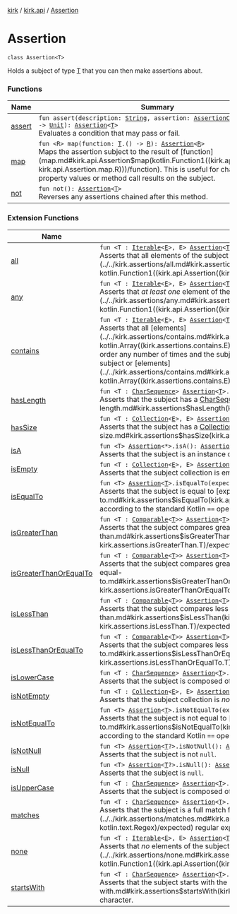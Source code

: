 [kirk](../../index.md) / [kirk.api](../index.md) / [Assertion](./index.md)

# Assertion

`class Assertion<T>`

Holds a subject of type [T](index.md#T) that you can then make assertions about.

### Functions

| Name | Summary |
|---|---|
| [assert](assert.md) | `fun assert(description: `[`String`](https://kotlinlang.org/api/latest/jvm/stdlib/kotlin/-string/index.html)`, assertion: `[`AssertionContext`](../-assertion-context/index.md)`<`[`T`](index.md#T)`>.() -> `[`Unit`](https://kotlinlang.org/api/latest/jvm/stdlib/kotlin/-unit/index.html)`): `[`Assertion`](./index.md)`<`[`T`](index.md#T)`>`<br>Evaluates a condition that may pass or fail. |
| [map](map.md) | `fun <R> map(function: `[`T`](index.md#T)`.() -> `[`R`](map.md#R)`): `[`Assertion`](./index.md)`<`[`R`](map.md#R)`>`<br>Maps the assertion subject to the result of [function](map.md#kirk.api.Assertion$map(kotlin.Function1((kirk.api.Assertion.T, kirk.api.Assertion.map.R)))/function). This is useful for chaining to property values or method call results on the subject. |
| [not](not.md) | `fun not(): `[`Assertion`](./index.md)`<`[`T`](index.md#T)`>`<br>Reverses any assertions chained after this method. |

### Extension Functions

| Name | Summary |
|---|---|
| [all](../../kirk.assertions/all.md) | `fun <T : `[`Iterable`](https://kotlinlang.org/api/latest/jvm/stdlib/kotlin.collections/-iterable/index.html)`<`[`E`](../../kirk.assertions/all.md#E)`>, E> `[`Assertion`](./index.md)`<`[`T`](../../kirk.assertions/all.md#T)`>.all(predicate: `[`Assertion`](./index.md)`<`[`E`](../../kirk.assertions/all.md#E)`>.() -> `[`Unit`](https://kotlinlang.org/api/latest/jvm/stdlib/kotlin/-unit/index.html)`): `[`Assertion`](./index.md)`<`[`T`](../../kirk.assertions/all.md#T)`>`<br>Asserts that all elements of the subject pass the assertions in [predicate](../../kirk.assertions/all.md#kirk.assertions$all(kirk.api.Assertion((kirk.assertions.all.T)), kotlin.Function1((kirk.api.Assertion((kirk.assertions.all.E)), kotlin.Unit)))/predicate). |
| [any](../../kirk.assertions/any.md) | `fun <T : `[`Iterable`](https://kotlinlang.org/api/latest/jvm/stdlib/kotlin.collections/-iterable/index.html)`<`[`E`](../../kirk.assertions/any.md#E)`>, E> `[`Assertion`](./index.md)`<`[`T`](../../kirk.assertions/any.md#T)`>.any(predicate: `[`Assertion`](./index.md)`<`[`E`](../../kirk.assertions/any.md#E)`>.() -> `[`Unit`](https://kotlinlang.org/api/latest/jvm/stdlib/kotlin/-unit/index.html)`): `[`Assertion`](./index.md)`<`[`T`](../../kirk.assertions/any.md#T)`>`<br>Asserts that *at least one* element of the subject pass the assertions in [predicate](../../kirk.assertions/any.md#kirk.assertions$any(kirk.api.Assertion((kirk.assertions.any.T)), kotlin.Function1((kirk.api.Assertion((kirk.assertions.any.E)), kotlin.Unit)))/predicate). |
| [contains](../../kirk.assertions/contains.md) | `fun <T : `[`Iterable`](https://kotlinlang.org/api/latest/jvm/stdlib/kotlin.collections/-iterable/index.html)`<`[`E`](../../kirk.assertions/contains.md#E)`>, E> `[`Assertion`](./index.md)`<`[`T`](../../kirk.assertions/contains.md#T)`>.contains(vararg elements: `[`E`](../../kirk.assertions/contains.md#E)`): `[`Assertion`](./index.md)`<`[`T`](../../kirk.assertions/contains.md#T)`>`<br>Asserts that all [elements](../../kirk.assertions/contains.md#kirk.assertions$contains(kirk.api.Assertion((kirk.assertions.contains.T)), kotlin.Array((kirk.assertions.contains.E)))/elements) are present in the subject. The elements may exist in any order any number of times and the subject may contain further elements that were not specified. If either the subject or [elements](../../kirk.assertions/contains.md#kirk.assertions$contains(kirk.api.Assertion((kirk.assertions.contains.T)), kotlin.Array((kirk.assertions.contains.E)))/elements) are empty the assertion always fails. |
| [hasLength](../../kirk.assertions/has-length.md) | `fun <T : `[`CharSequence`](https://kotlinlang.org/api/latest/jvm/stdlib/kotlin/-char-sequence/index.html)`> `[`Assertion`](./index.md)`<`[`T`](../../kirk.assertions/has-length.md#T)`>.hasLength(expected: `[`Int`](https://kotlinlang.org/api/latest/jvm/stdlib/kotlin/-int/index.html)`): `[`Assertion`](./index.md)`<`[`T`](../../kirk.assertions/has-length.md#T)`>`<br>Asserts that the subject has a [CharSequence.length](https://kotlinlang.org/api/latest/jvm/stdlib/kotlin/-char-sequence/length.html) of exactly [expected](../../kirk.assertions/has-length.md#kirk.assertions$hasLength(kirk.api.Assertion((kirk.assertions.hasLength.T)), kotlin.Int)/expected). |
| [hasSize](../../kirk.assertions/has-size.md) | `fun <T : `[`Collection`](https://kotlinlang.org/api/latest/jvm/stdlib/kotlin.collections/-collection/index.html)`<`[`E`](../../kirk.assertions/has-size.md#E)`>, E> `[`Assertion`](./index.md)`<`[`T`](../../kirk.assertions/has-size.md#T)`>.hasSize(expected: `[`Int`](https://kotlinlang.org/api/latest/jvm/stdlib/kotlin/-int/index.html)`): `[`Assertion`](./index.md)`<`[`T`](../../kirk.assertions/has-size.md#T)`>`<br>Asserts that the subject has a [Collection.size](https://kotlinlang.org/api/latest/jvm/stdlib/kotlin.collections/-collection/size.html) of exactly [expected](../../kirk.assertions/has-size.md#kirk.assertions$hasSize(kirk.api.Assertion((kirk.assertions.hasSize.T)), kotlin.Int)/expected). |
| [isA](../../kirk.assertions/is-a.md) | `fun <T> `[`Assertion`](./index.md)`<*>.isA(): `[`Assertion`](./index.md)`<`[`T`](../../kirk.assertions/is-a.md#T)`>`<br>Asserts that the subject is an instance of [T](../../kirk.assertions/is-a.md#T). |
| [isEmpty](../../kirk.assertions/is-empty.md) | `fun <T : `[`Collection`](https://kotlinlang.org/api/latest/jvm/stdlib/kotlin.collections/-collection/index.html)`<`[`E`](../../kirk.assertions/is-empty.md#E)`>, E> `[`Assertion`](./index.md)`<`[`T`](../../kirk.assertions/is-empty.md#T)`>.isEmpty(): `[`Assertion`](./index.md)`<`[`T`](../../kirk.assertions/is-empty.md#T)`>`<br>Asserts that the subject collection is empty. |
| [isEqualTo](../../kirk.assertions/is-equal-to.md) | `fun <T> `[`Assertion`](./index.md)`<`[`T`](../../kirk.assertions/is-equal-to.md#T)`>.isEqualTo(expected: `[`Any`](https://kotlinlang.org/api/latest/jvm/stdlib/kotlin/-any/index.html)`?): `[`Assertion`](./index.md)`<`[`T`](../../kirk.assertions/is-equal-to.md#T)`>`<br>Asserts that the subject is equal to [expected](../../kirk.assertions/is-equal-to.md#kirk.assertions$isEqualTo(kirk.api.Assertion((kirk.assertions.isEqualTo.T)), kotlin.Any)/expected) according to the standard Kotlin `==` operator. |
| [isGreaterThan](../../kirk.assertions/is-greater-than.md) | `fun <T : `[`Comparable`](https://kotlinlang.org/api/latest/jvm/stdlib/kotlin/-comparable/index.html)`<`[`T`](../../kirk.assertions/is-greater-than.md#T)`>> `[`Assertion`](./index.md)`<`[`T`](../../kirk.assertions/is-greater-than.md#T)`>.isGreaterThan(expected: `[`T`](../../kirk.assertions/is-greater-than.md#T)`): `[`Assertion`](./index.md)`<`[`T`](../../kirk.assertions/is-greater-than.md#T)`>`<br>Asserts that the subject compares greater than [expected](../../kirk.assertions/is-greater-than.md#kirk.assertions$isGreaterThan(kirk.api.Assertion((kirk.assertions.isGreaterThan.T)), kirk.assertions.isGreaterThan.T)/expected) according to Kotlin's standard `>` operator. |
| [isGreaterThanOrEqualTo](../../kirk.assertions/is-greater-than-or-equal-to.md) | `fun <T : `[`Comparable`](https://kotlinlang.org/api/latest/jvm/stdlib/kotlin/-comparable/index.html)`<`[`T`](../../kirk.assertions/is-greater-than-or-equal-to.md#T)`>> `[`Assertion`](./index.md)`<`[`T`](../../kirk.assertions/is-greater-than-or-equal-to.md#T)`>.isGreaterThanOrEqualTo(expected: `[`T`](../../kirk.assertions/is-greater-than-or-equal-to.md#T)`): `[`Assertion`](./index.md)`<`[`T`](../../kirk.assertions/is-greater-than-or-equal-to.md#T)`>`<br>Asserts that the subject compares greater than or equal to [expected](../../kirk.assertions/is-greater-than-or-equal-to.md#kirk.assertions$isGreaterThanOrEqualTo(kirk.api.Assertion((kirk.assertions.isGreaterThanOrEqualTo.T)), kirk.assertions.isGreaterThanOrEqualTo.T)/expected) according to Kotlin's standard `>=` operator. |
| [isLessThan](../../kirk.assertions/is-less-than.md) | `fun <T : `[`Comparable`](https://kotlinlang.org/api/latest/jvm/stdlib/kotlin/-comparable/index.html)`<`[`T`](../../kirk.assertions/is-less-than.md#T)`>> `[`Assertion`](./index.md)`<`[`T`](../../kirk.assertions/is-less-than.md#T)`>.isLessThan(expected: `[`T`](../../kirk.assertions/is-less-than.md#T)`): `[`Assertion`](./index.md)`<`[`T`](../../kirk.assertions/is-less-than.md#T)`>`<br>Asserts that the subject compares less than [expected](../../kirk.assertions/is-less-than.md#kirk.assertions$isLessThan(kirk.api.Assertion((kirk.assertions.isLessThan.T)), kirk.assertions.isLessThan.T)/expected) according to Kotlin's standard `<` operator. |
| [isLessThanOrEqualTo](../../kirk.assertions/is-less-than-or-equal-to.md) | `fun <T : `[`Comparable`](https://kotlinlang.org/api/latest/jvm/stdlib/kotlin/-comparable/index.html)`<`[`T`](../../kirk.assertions/is-less-than-or-equal-to.md#T)`>> `[`Assertion`](./index.md)`<`[`T`](../../kirk.assertions/is-less-than-or-equal-to.md#T)`>.isLessThanOrEqualTo(expected: `[`T`](../../kirk.assertions/is-less-than-or-equal-to.md#T)`): `[`Assertion`](./index.md)`<`[`T`](../../kirk.assertions/is-less-than-or-equal-to.md#T)`>`<br>Asserts that the subject compares less than or equal to [expected](../../kirk.assertions/is-less-than-or-equal-to.md#kirk.assertions$isLessThanOrEqualTo(kirk.api.Assertion((kirk.assertions.isLessThanOrEqualTo.T)), kirk.assertions.isLessThanOrEqualTo.T)/expected) according to Kotlin's standard `<=` operator. |
| [isLowerCase](../../kirk.assertions/is-lower-case.md) | `fun <T : `[`CharSequence`](https://kotlinlang.org/api/latest/jvm/stdlib/kotlin/-char-sequence/index.html)`> `[`Assertion`](./index.md)`<`[`T`](../../kirk.assertions/is-lower-case.md#T)`>.isLowerCase(): `[`Assertion`](./index.md)`<`[`T`](../../kirk.assertions/is-lower-case.md#T)`>`<br>Asserts that the subject is composed of all lower-case characters. |
| [isNotEmpty](../../kirk.assertions/is-not-empty.md) | `fun <T : `[`Collection`](https://kotlinlang.org/api/latest/jvm/stdlib/kotlin.collections/-collection/index.html)`<`[`E`](../../kirk.assertions/is-not-empty.md#E)`>, E> `[`Assertion`](./index.md)`<`[`T`](../../kirk.assertions/is-not-empty.md#T)`>.isNotEmpty(): `[`Assertion`](./index.md)`<`[`T`](../../kirk.assertions/is-not-empty.md#T)`>`<br>Asserts that the subject collection is *not* empty. |
| [isNotEqualTo](../../kirk.assertions/is-not-equal-to.md) | `fun <T> `[`Assertion`](./index.md)`<`[`T`](../../kirk.assertions/is-not-equal-to.md#T)`>.isNotEqualTo(expected: `[`Any`](https://kotlinlang.org/api/latest/jvm/stdlib/kotlin/-any/index.html)`?): `[`Assertion`](./index.md)`<`[`T`](../../kirk.assertions/is-not-equal-to.md#T)`>`<br>Asserts that the subject is not equal to [expected](../../kirk.assertions/is-not-equal-to.md#kirk.assertions$isNotEqualTo(kirk.api.Assertion((kirk.assertions.isNotEqualTo.T)), kotlin.Any)/expected) according to the standard Kotlin `==` operator. |
| [isNotNull](../../kirk.assertions/is-not-null.md) | `fun <T> `[`Assertion`](./index.md)`<`[`T`](../../kirk.assertions/is-not-null.md#T)`?>.isNotNull(): `[`Assertion`](./index.md)`<`[`T`](../../kirk.assertions/is-not-null.md#T)`>`<br>Asserts that the subject is not `null`. |
| [isNull](../../kirk.assertions/is-null.md) | `fun <T> `[`Assertion`](./index.md)`<`[`T`](../../kirk.assertions/is-null.md#T)`?>.isNull(): `[`Assertion`](./index.md)`<`[`Nothing`](https://kotlinlang.org/api/latest/jvm/stdlib/kotlin/-nothing/index.html)`>`<br>Asserts that the subject is `null`. |
| [isUpperCase](../../kirk.assertions/is-upper-case.md) | `fun <T : `[`CharSequence`](https://kotlinlang.org/api/latest/jvm/stdlib/kotlin/-char-sequence/index.html)`> `[`Assertion`](./index.md)`<`[`T`](../../kirk.assertions/is-upper-case.md#T)`>.isUpperCase(): `[`Assertion`](./index.md)`<`[`T`](../../kirk.assertions/is-upper-case.md#T)`>`<br>Asserts that the subject is composed of all upper-case characters. |
| [matches](../../kirk.assertions/matches.md) | `fun <T : `[`CharSequence`](https://kotlinlang.org/api/latest/jvm/stdlib/kotlin/-char-sequence/index.html)`> `[`Assertion`](./index.md)`<`[`T`](../../kirk.assertions/matches.md#T)`>.matches(expected: `[`Regex`](https://kotlinlang.org/api/latest/jvm/stdlib/kotlin.text/-regex/index.html)`): `[`Assertion`](./index.md)`<`[`T`](../../kirk.assertions/matches.md#T)`>`<br>Asserts that the subject is a full match for the [expected](../../kirk.assertions/matches.md#kirk.assertions$matches(kirk.api.Assertion((kirk.assertions.matches.T)), kotlin.text.Regex)/expected) regular expression. |
| [none](../../kirk.assertions/none.md) | `fun <T : `[`Iterable`](https://kotlinlang.org/api/latest/jvm/stdlib/kotlin.collections/-iterable/index.html)`<`[`E`](../../kirk.assertions/none.md#E)`>, E> `[`Assertion`](./index.md)`<`[`T`](../../kirk.assertions/none.md#T)`>.none(predicate: `[`Assertion`](./index.md)`<`[`E`](../../kirk.assertions/none.md#E)`>.() -> `[`Unit`](https://kotlinlang.org/api/latest/jvm/stdlib/kotlin/-unit/index.html)`): `[`Assertion`](./index.md)`<`[`T`](../../kirk.assertions/none.md#T)`>`<br>Asserts that *no* elements of the subject pass the assertions in [predicate](../../kirk.assertions/none.md#kirk.assertions$none(kirk.api.Assertion((kirk.assertions.none.T)), kotlin.Function1((kirk.api.Assertion((kirk.assertions.none.E)), kotlin.Unit)))/predicate). |
| [startsWith](../../kirk.assertions/starts-with.md) | `fun <T : `[`CharSequence`](https://kotlinlang.org/api/latest/jvm/stdlib/kotlin/-char-sequence/index.html)`> `[`Assertion`](./index.md)`<`[`T`](../../kirk.assertions/starts-with.md#T)`>.startsWith(expected: `[`Char`](https://kotlinlang.org/api/latest/jvm/stdlib/kotlin/-char/index.html)`): `[`Assertion`](./index.md)`<`[`T`](../../kirk.assertions/starts-with.md#T)`>`<br>Asserts that the subject starts with the [expected](../../kirk.assertions/starts-with.md#kirk.assertions$startsWith(kirk.api.Assertion((kirk.assertions.startsWith.T)), kotlin.Char)/expected) character. |
